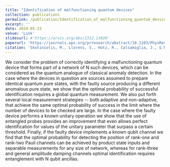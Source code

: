 ```yaml
---
title: "Identification of malfunctioning quantum devices"
collection: publications
permalink: /publication/Identification_of_malfunctioning_quantum_devices
excerpt: ''
date: 2024-05-23
venue: 'Link'
slidesurl: #'https://arxiv.org/abs/2312.13020'
paperurl: 'https://journals.aps.org/prresearch/abstract/10.1103/PhysRevResearch.6.033329'
citation: 'Skotiniotis, M., Llorens, S., Hotz, R., Calsamiglia, J., & Muñoz-Tapia, R. (2024). Identification of malfunctioning quantum devices. Physical Review Research, 6(3), 033329. ' 
---
```


We consider the problem of correctly identifying a malfunctioning quantum device that forms part of a network of N such devices, which can be considered as the quantum analogue of classical anomaly detection. In the case where the devices in question are sources assumed to prepare identical quantum pure states, with the faulty source producing a different anomalous pure state, we show that the optimal probability of successful identification requires a global quantum measurement. We also put forth several local measurement strategies -- both adaptive and non-adaptive, that achieve the same optimal probability of success in the limit where the number of devices to be checked are large. In the case where the faulty device performs a known unitary operation we show that the use of entangled probes provides an improvement that even allows perfect identification for values of the unitary parameter that surpass a certain threshold. Finally, if the faulty device implements a known qubit channel we find that the optimal probability for detecting the position of rank-one and rank-two Pauli channels can be achieved by product state inputs and separable measurements for any size of network, whereas for rank-three and general amplitude damping channels optimal identification requires entanglement with N qubit ancillas.